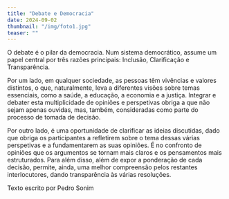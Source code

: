 ```yaml
---
title: "Debate e Democracia"
date: 2024-09-02
thumbnail: "/img/foto1.jpg"
teaser: ""
---
```


O debate é o pilar da democracia. Num sistema democrático, assume um papel central por três razões principais: Inclusão, Clarificação e Transparência.

Por um lado, em qualquer sociedade, as pessoas têm vivências e valores distintos, o que, naturalmente, leva a diferentes visões sobre temas essenciais, como a saúde, a educação, a economia e a justiça. Integrar e debater esta multiplicidade de opiniões e perspetivas obriga a que não sejam apenas ouvidas, mas, também, consideradas como parte do processo de tomada de decisão.

Por outro lado, é uma oportunidade de clarificar as ideias discutidas, dado que obriga os participantes a refletirem sobre o tema dessas várias perspetivas e a fundamentarem as suas opiniões. É no confronto de opiniões que os argumentos se tornam mais claros e os pensamentos mais estruturados. Para além disso, além de expor a ponderação de cada decisão, permite, ainda, uma melhor compreensão pelos restantes interlocutores, dando transparência às várias resoluções.

Texto escrito por Pedro Sonim
